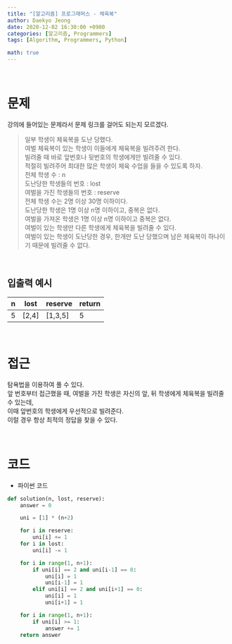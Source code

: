 ```yaml
---
title: "[알고리즘] 프로그래머스 - 체육복"
author: Daekyo Jeong
date: 2020-12-02 16:30:00 +0900
categories: [알고리즘, Programmers]
tags: [Algorithm, Programmers, Python]

math: true
---
```



<br/>

# **문제**

강의에 들어있는 문제라서 문제 링크를 걸어도 되는지 모르겠다.

> 일부 학생이 체육복을 도난 당했다.      
> 여벌 체육복이 있는 학생이 이들에게 체육복을 빌려주려 한다.      
> 빌려줄 때 바로 앞번호나 뒷번호의 학생에게만 빌려줄 수 있다.   
> 적절히 빌려주어 최대한 많은 학생이 체육 수업을 들을 수 있도록 하자.   
> 전체 학생 수 : n   
> 도난당한 학생들의 번호 : lost   
> 여벌을 가진 학생들의 번호 : reserve   
> 전체 학생 수는 2명 이상 30명 이하이다.   
> 도난당한 학생은 1명 이상 n명 이하이고, 중복은 없다.      
> 여벌을 가져온 학생은 1명 이상 n명 이하이고 중복은 없다.      
> 여벌이 있는 학생만 다른 학생에게 체육복을 빌려줄 수 있다.             
> 여벌이 있는 학생이 도난당한 경우, 한개만 도난 당했으며 남은 체육복이 하나이기 때문에 빌려줄 수 없다.   

<br/>

## **입출력 예시**



| n | lost | reserve | return |
|---|------|--------|---------|
| 5 | [2,4] | [1,3,5] | 5 |


<br/>

# **접근**

탐욕법을 이용하여 풀 수 있다.   
앞 번호부터 접근했을 때, 여벌을 가진 학생은 자신의 앞, 뒤 학생에게 체육복을 빌려줄 수 있는데,   
이때 앞번호의 학생에게 우선적으로 빌려준다.   
이럴 경우 항상 최적의 정답을 찾을 수 있다.         



<br/>

# **코드**

- 파이썬 코드   

```py
def solution(n, lost, reserve):
    answer = 0

    uni = [1] * (n+2)

    for i in reserve:
        uni[i] += 1
    for i in lost:
        uni[i] -= 1

    for i in range(1, n+1):
        if uni[i] == 2 and uni[i-1] == 0:
            uni[i] = 1
            uni[i-1] = 1
        elif uni[i] == 2 and uni[i+1] == 0:
            uni[i] = 1
            uni[i+1] = 1

    for i in range(1, n+1):
        if uni[i] >= 1:
            answer += 1
    return answer
```

<br/>
